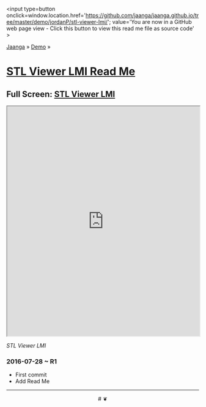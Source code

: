 <span style=display:none; >[You are now in a GitHub source code view - click this link to view Read Me file as a web page]
( http://jaanga.github.io/demo/jordanP/stl-viewer-lmi/index.html "View file as a web page." ) </span>
<input type=button onclick=window.location.href='https://github.com/jaanga/jaanga.github.io/tree/master/demo/jordanP/stl-viewer-lmi/'; 
value='You are now in a GitHub web page view - Click this button to view this read me file as source code' >

[Jaanga]( http://jaanga.github.io ) » [Demo]( http://jaanga.github.io/demo/  ) »


[STL Viewer LMI Read Me]( https://jaanga.github.io/demo/jordanP/stl-viewer-lmi/index.html#readme.md )
===

## Full Screen: [ STL Viewer LMI ]( https://jaanga.github.io/demo/jordanP/stl-viewer-lmi/index.html )


<img src="" style=display:none; width=800 >

<iframe src=https://jaanga.github.io/demo/jordanP/stl-viewer-lmi/index.html width=100% height=600px ></iframe>

_STL Viewer LMI_



### 2016-07-28 ~ R1

* First commit
* Add Read Me


***

<center title='Jaanga ~ your 3D happy place' >
# <a href=javascript:window.scrollTo(0,0); style=text-decoration:none; > ❦ </a>
</center>
